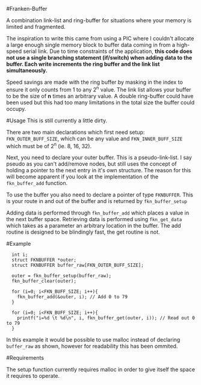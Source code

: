 #Franken-Buffer

A combination link-list and ring-buffer for situations where your memory is limited and fragmented.

The inspiration to write this came from using a PIC where I couldn't allocate a large enough single memory
block to buffer data coming in from a high-speed serial link. Due to time constraints of the application,
**this code does not use a single branching statement (if/switch) when adding data to the buffer. Each write
increments the ring buffer and the link list simultaneously.**

Speed savings are made with the ring buffer by masking in the index to ensure it only counts from 1 to any
2<sup>n</sup> value. The link list allows your buffer to be the size of **n** times an arbitrary value. A double ring-buffer
could have been used but this had too many limitations in the total size the buffer could occupy.

#Usage
This is still currently a little dirty.

There are two main declarations which first need setup: `FKN_OUTER_BUFF_SIZE`, which can be any value and `FKN_INNER_BUFF_SIZE` which must be of 2<sup>n</sup> (ie. 8, 16, 32).

Next, you need to declare your outer buffer. This is a pseudo-link-list. I say pseudo as you can't add/remove nodes, but still uses the concept of holding a pointer to the next entry in it's own structure. The reason for this will become apparent if you look at the implementation of the `fkn_buffer_add` function.

To use the buffer you also need to declare a pointer of type `FKNBUFFER`. This is your route in and out of the buffer and is returned by `fkn_buffer_setup`

Adding data is performed through `fkn_buffer_add` which places a value in the next buffer space. Retrieving data is performed using `fkn_get_data` which takes as a parameter an arbitrary location in the buffer. The add routine is designed to be blindingly fast, the get routine is not.

#Example

```
  int i; 
  struct FKNBUFFER *outer;
  struct FKNBUFFER buffer_raw[FKN_OUTER_BUFF_SIZE];

  outer = fkn_buffer_setup(buffer_raw);
  fkn_buffer_clear(outer);

  for (i=0; i<FKN_BUFF_SIZE; i++){
    fkn_buffer_add(&outer, i); // Add 0 to 79
  }

  for (i=0; i<FKN_BUFF_SIZE; i++){
    printf("i=%d \t %d\n", i, fkn_buffer_get(outer, i)); // Read out 0 to 79
  }
```

In this example it would be possible to use malloc instead of declaring `buffer_raw` as shown, however for readability this has been ommited.

#Requirements

The setup function currently requires malloc in order to give itself the space it requires to operate.

